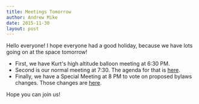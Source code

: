 ```yaml
---
title: Meetings Tomorrow
author: Andrew Mike
date: 2015-11-30
layout: post
---
```


Hello everyone! I hope everyone had a good holiday, because we have lots going on at the space tomorrow!

* First, we have Kurt's high altitude balloon meeting at 6:30 PM.
* Second is our normal meeting at 7:30. The agenda for that is [here](http://wiki.hacksburg.org/meetings:meeting_agenda_and_minutes_for_2015-11-30).
* Finally, we have a Special Meeting at 8 PM to vote on proposed bylaws changes. Those changes are [here](http://wiki.hacksburg.org/policy:proposed_bylaws_changes_2015-12-01).

Hope you can join us!